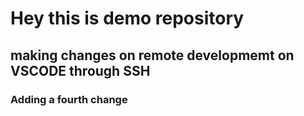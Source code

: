 
# Hey this is demo repository

## making changes on remote developmemt on VSCODE through SSH
### Adding a fourth change